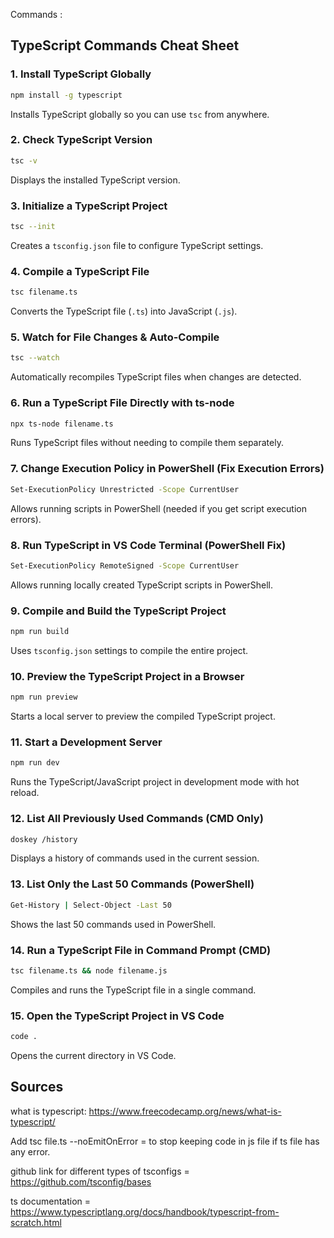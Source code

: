 Commands :

## TypeScript Commands Cheat Sheet

### 1. Install TypeScript Globally
```sh
npm install -g typescript
```
Installs TypeScript globally so you can use `tsc` from anywhere.

### 2. Check TypeScript Version
```sh
tsc -v
```
Displays the installed TypeScript version.

### 3. Initialize a TypeScript Project
```sh
tsc --init
```
Creates a `tsconfig.json` file to configure TypeScript settings.

### 4. Compile a TypeScript File
```sh
tsc filename.ts
```
Converts the TypeScript file (`.ts`) into JavaScript (`.js`).

### 5. Watch for File Changes & Auto-Compile
```sh
tsc --watch
```
Automatically recompiles TypeScript files when changes are detected.

### 6. Run a TypeScript File Directly with ts-node
```sh
npx ts-node filename.ts
```
Runs TypeScript files without needing to compile them separately.

### 7. Change Execution Policy in PowerShell (Fix Execution Errors)
```sh
Set-ExecutionPolicy Unrestricted -Scope CurrentUser
```
Allows running scripts in PowerShell (needed if you get script execution errors).

### 8. Run TypeScript in VS Code Terminal (PowerShell Fix)
```sh
Set-ExecutionPolicy RemoteSigned -Scope CurrentUser
```
Allows running locally created TypeScript scripts in PowerShell.

### 9. Compile and Build the TypeScript Project
```sh
npm run build
```
Uses `tsconfig.json` settings to compile the entire project.

### 10. Preview the TypeScript Project in a Browser
```sh
npm run preview
```
Starts a local server to preview the compiled TypeScript project.

### 11. Start a Development Server
```sh
npm run dev
```
Runs the TypeScript/JavaScript project in development mode with hot reload.

### 12. List All Previously Used Commands (CMD Only)
```sh
doskey /history
```
Displays a history of commands used in the current session.

### 13. List Only the Last 50 Commands (PowerShell)
```sh
Get-History | Select-Object -Last 50
```
Shows the last 50 commands used in PowerShell.

### 14. Run a TypeScript File in Command Prompt (CMD)
```sh
tsc filename.ts && node filename.js
```
Compiles and runs the TypeScript file in a single command.

### 15. Open the TypeScript Project in VS Code
```sh
code .
```
Opens the current directory in VS Code.

## Sources

what is typescript: https://www.freecodecamp.org/news/what-is-typescript/

Add tsc file.ts --noEmitOnError = to stop keeping code in js file if ts file has any error.

github link for different types of tsconfigs = https://github.com/tsconfig/bases

ts documentation = https://www.typescriptlang.org/docs/handbook/typescript-from-scratch.html